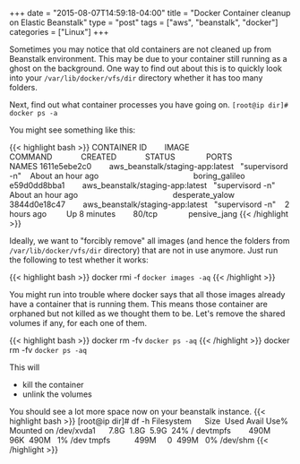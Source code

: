 +++
date = "2015-08-07T14:59:18-04:00"
title = "Docker Container cleanup on Elastic Beanstalk"
type = "post"
tags = ["aws", "beanstalk", "docker"]
categories = ["Linux"]
+++


Sometimes you may notice that old containers are not cleaned up from Beanstalk environment. This may be due to your container still running as a ghost on the background. One way to find out about this is to quickly look into your
`/var/lib/docker/vfs/dir` directory whether it has too many folders.

Next, find out what container processes you have going on.
`[root@ip dir]# docker ps -a`

You might see something like this:

    
{{< highlight bash >}}
    CONTAINER ID        IMAGE                              COMMAND             CREATED             STATUS              PORTS               NAMES
    1611e5ebe2c0        aws_beanstalk/staging-app:latest   "supervisord -n"    About an hour ago                                           boring_galileo
    e59d0dd8bba1        aws_beanstalk/staging-app:latest   "supervisord -n"    About an hour ago                                           desperate_yalow
    3844d0e18c47        aws_beanstalk/staging-app:latest   "supervisord -n"    2 hours ago         Up 8 minutes        80/tcp              pensive_jang
{{< /highlight >}}

Ideally, we want to "forcibly remove" all images (and hence the folders from `/var/lib/docker/vfs/dir` directory) that are not in use anymore.
Just run the following to test whether it works:

{{< highlight bash >}}
    docker rmi -f `docker images -aq`
{{< /highlight >}}

You might run into trouble where docker says that all those images already have a container that is running them. This means those container are orphaned but not killed as we thought them to be. Let's remove the shared volumes if any, for each one of them.

{{< highlight bash >}}
    docker rm -fv `docker ps -aq` 
{{< /highlight >}}
    docker rm -fv `docker ps -aq`
    

This will
	
  * kill the container
  * unlink the volumes


You should see a lot more space now on your beanstalk instance.
{{< highlight bash >}}
    [root@ip dir]# df -h
    Filesystem      Size  Used Avail Use% Mounted on
    /dev/xvda1      7.8G  1.8G  5.9G  24% /
    devtmpfs        490M   96K  490M   1% /dev
    tmpfs           499M     0  499M   0% /dev/shm
{{< /highlight >}}
